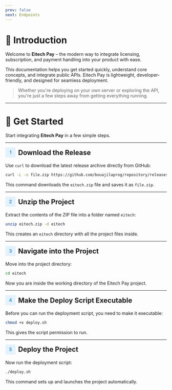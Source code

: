 ```yaml
---
prev: false
next: Endpoints
---
```

# 👋 Introduction

Welcome to **Eitech Pay** – the modern way to integrate licensing, subscription, and payment handling into your product with ease.

This documentation helps you get started quickly, understand core concepts, and integrate public APIs. Eitech Pay is lightweight, developer-friendly, and designed for seamless deployment.

> Whether you're deploying on your own server or exploring the API, you're just a few steps away from getting everything running.

---

# 🚀 Get Started

Start integrating **Eitech Pay** in a few simple steps.

---

<div style="display: flex; align-items: center; margin-bottom: 1rem;">
  <div style="background-color: #e3f2fd; color: #3498db; font-weight: bold; width: 2rem; height: 2rem; text-align: center; line-height: 2rem; border-radius: 4px; margin-right: 0.5rem;">
    1
  </div>
  <h2 style="margin: 0;">Download the Release</h2>
</div>

Use `curl` to download the latest release archive directly from GitHub:

```bash
curl -L -o file.zip https://github.com/bouajilaprog/repository/releases/download/v1.0.1/eitech.zip
````

This command downloads the `eitech.zip` file and saves it as `file.zip`.

---

<div style="display: flex; align-items: center; margin-bottom: 1rem;">
  <div style="background-color: #e3f2fd; color: #3498db; font-weight: bold; width: 2rem; height: 2rem; text-align: center; line-height: 2rem; border-radius: 4px; margin-right: 0.5rem;">
    2
  </div>
  <h2 style="margin: 0;">Unzip the Project</h2>
</div>

Extract the contents of the ZIP file into a folder named `eitech`:

```bash
unzip eitech.zip -d eitech
```

This creates an `eitech` directory with all the project files inside.

---

<div style="display: flex; align-items: center; margin-bottom: 1rem;">
  <div style="background-color: #e3f2fd; color: #3498db; font-weight: bold; width: 2rem; height: 2rem; text-align: center; line-height: 2rem; border-radius: 4px; margin-right: 0.5rem;">
    3
  </div>
  <h2 style="margin: 0;">Navigate into the Project</h2>
</div>

Move into the project directory:

```bash
cd eitech
```

Now you are inside the working directory of the Eitech Pay project.

---

<div style="display: flex; align-items: center; margin-bottom: 1rem;">
  <div style="background-color: #e3f2fd; color: #3498db; font-weight: bold; width: 2rem; height: 2rem; text-align: center; line-height: 2rem; border-radius: 4px; margin-right: 0.5rem;">
    4
  </div>
  <h2 style="margin: 0;">Make the Deploy Script Executable</h2>
</div>

Before you can run the deployment script, you need to make it executable:

```bash
chmod +x deploy.sh
```

This gives the script permission to run.

---

<div style="display: flex; align-items: center; margin-bottom: 1rem;">
  <div style="background-color: #e3f2fd; color: #3498db; font-weight: bold; width: 2rem; height: 2rem; text-align: center; line-height: 2rem; border-radius: 4px; margin-right: 0.5rem;">
    5
  </div>
  <h2 style="margin: 0;">Deploy the Project</h2>
</div>

Now run the deployment script:

```bash
./deploy.sh
```

This command sets up and launches the project automatically.


